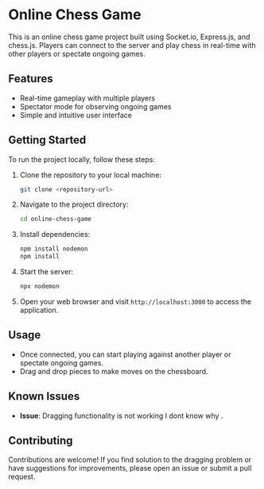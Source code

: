 
# Online Chess Game

This is an online chess game project built using Socket.io, Express.js, and chess.js. Players can connect to the server and play chess in real-time with other players or spectate ongoing games.

## Features

- Real-time gameplay with multiple players
- Spectator mode for observing ongoing games
- Simple and intuitive user interface

## Getting Started

To run the project locally, follow these steps:

1. Clone the repository to your local machine:

    ```bash
    git clone <repository-url>
    ```

2. Navigate to the project directory:

    ```bash
    cd online-chess-game
    ```

3. Install dependencies:

    ```bash
    npm install nodemon
    npm install
    ```

4. Start the server:

    ```bash
    npx nodemon
    ```

5. Open your web browser and visit `http://localhost:3000` to access the application.

## Usage

- Once connected, you can start playing against another player or spectate ongoing games.
- Drag and drop pieces to make moves on the chessboard.

## Known Issues

- **Issue**: Dragging functionality is not working I dont know why .
 

## Contributing

Contributions are welcome! If you find solution to the dragging problem or have suggestions for improvements, please open an issue or submit a pull request.



